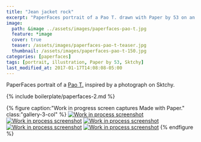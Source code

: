 ```yaml
---
title: "Jean jacket rock"
excerpt: "PaperFaces portrait of a Pao T. drawn with Paper by 53 on an iPad."
image: 
  path: &image ../assets/images/paperfaces-pao-t.jpg 
  feature: *image
  cover: true
  teaser: /assets/images/paperfaces-pao-t-teaser.jpg
  thumbnail: /assets/images/paperfaces-pao-t-150.jpg
categories: [paperfaces]
tags: [portrait, illustration, Paper by 53, Sktchy]
last_modified_at: 2017-01-17T14:08:08-05:00
---
```


PaperFaces portrait of a [Pao T.](http://sktchy.com/LWk59H ) inspired by a photograph on Sktchy.

{% include boilerplate/paperfaces-2.md %}

{% figure caption:"Work in progress screen captures Made with Paper." class:"gallery-3-col" %}
[![Work in process screenshot](/assets/images/paperfaces-pao-t-process-1-600.jpg)](/assets/images/paperfaces-pao-t-process-1-lg.jpg)
[![Work in process screenshot](/assets/images/paperfaces-pao-t-process-2-600.jpg)](/assets/images/paperfaces-pao-t-process-2-lg.jpg)
[![Work in process screenshot](/assets/images/paperfaces-pao-t-process-3-600.jpg)](/assets/images/paperfaces-pao-t-process-3-lg.jpg)
[![Work in process screenshot](/assets/images/paperfaces-pao-t-process-4-600.jpg)](/assets/images/paperfaces-pao-t-process-4-lg.jpg)
[![Work in process screenshot](/assets/images/paperfaces-pao-t-process-5-600.jpg)](/assets/images/paperfaces-pao-t-process-5-lg.jpg)
{% endfigure %}
